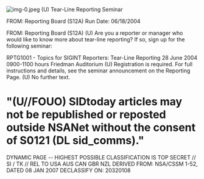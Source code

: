 ![img-0.jpeg](img-0.jpeg)
(U) Tear-Line Reporting Seminar

FROM: Reporting Board (S12A)
Run Date: 06/18/2004

FROM: Reporting Board (S12A)
(U) Are you a reporter or manager who would like to know more about tear-line reporting? If so, sign up for the following seminar:

RPTG1001 - Topics for SIGINT Reporters: Tear-Line Reporting
28 June 2004
0900-1100 hours
Friedman Auditorium
(U) Registration is required. For full instructions and details, see the seminar announcement on the Reporting Page.
(U) No further text.

# "(U//FOUO) SIDtoday articles may not be republished or reposted outside NSANet without the consent of $\mathbf{S 0 1 2 1}$ (DL sid_comms)." 

DYNAMIC PAGE -- HIGHEST POSSIBLE CLASSIFICATION IS
TOP SECRET // SI / TK // REL TO USA AUS CAN GBR NZL
DERIVED FROM: NSA/CSSM 1-52, DATED 08 JAN 2007 DECLASSIFY ON: 20320108
